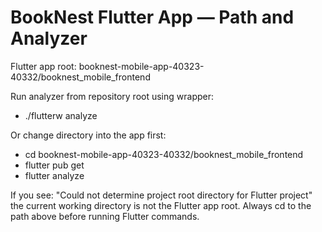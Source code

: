 # BookNest Flutter App — Path and Analyzer

Flutter app root:
booknest-mobile-app-40323-40332/booknest_mobile_frontend

Run analyzer from repository root using wrapper:
- ./flutterw analyze

Or change directory into the app first:
- cd booknest-mobile-app-40323-40332/booknest_mobile_frontend
- flutter pub get
- flutter analyze

If you see:
"Could not determine project root directory for Flutter project"
the current working directory is not the Flutter app root. Always cd to the path above before running Flutter commands.
